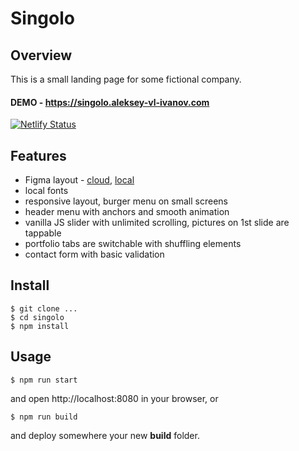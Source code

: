 # Singolo

## Overview

This is a small landing page for some fictional company.

#### DEMO - https://singolo.aleksey-vl-ivanov.com

[![Netlify Status](https://api.netlify.com/api/v1/badges/f4905c7a-e5c8-49eb-bc9e-d006add22e7a/deploy-status)](https://app.netlify.com/sites/zen-shaw-9af0cd/deploys)

## Features

- Figma layout - [cloud](https://www.figma.com/file/HfBfQdMpn9X9FMPeocJGis/Singolo), [local](Singolo.fig)
- local fonts
- responsive layout, burger menu on small screens
- header menu with anchors and smooth animation
- vanilla JS slider with unlimited scrolling, pictures on 1st slide are tappable
- portfolio tabs are switchable with shuffling elements
- contact form with basic validation

## Install

```
$ git clone ...
$ cd singolo
$ npm install
```

## Usage

```
$ npm run start
```

and open http://localhost:8080 in your browser, or

```
$ npm run build
```

and deploy somewhere your new **build** folder.
